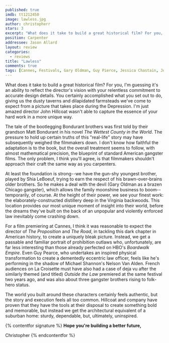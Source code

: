 ```yaml
---
published: true
imdb: tt1212450
image: lawless.jpg
author: christopherr
stars: 3
excerpt: "What does it take to build a great historical film? For you, I&rsquo;m guessing it&rsquo;s an ability to reflect the director&rsquo;s vision with your relentless commitment to accurate design details."
position: Carpenter
addressee: Jason Allard
layout: review
categories:
  - reviews
title: "Lawless"
comments: true
tags: [Cannes, Festivals, Gary Oldman, Guy Pierce, Jessica Chastain, John Hillcoat, Lawless, Letters, Mia Wasikowska, Shia LaBeouf, Tom Hardy]
---
```

What does it take to build a great historical film? For you, I'm guessing it's an ability to reflect the director's vision with your relentless commitment to accurate design details. You certainly accomplished what you set out to do, giving us the dusty taverns and dilapidated farmsteads we've come to expect from a picture that takes place during the Depression. I'm just amazed director John Hillcoat wasn't able to capture the essence of your hard work in a more unique way. 

The tale of the bootlegging Bondurant brothers was first told by their grandson Matt Bondurant in his novel _The Wettest County in the World_. The pressure to hold up certain truths of this "real-life" story may have subsequently weighed the filmmakers down. I don't know how faithful the adaptation is to the book, but the overall treatment seems to follow, with almost mathematical precision, the blueprint of standard American gangster films. The only problem, I think you'll agree, is that filmmakers shouldn't approach their craft the same way as you carpenters.

At least the foundation is strong--we have the gun-shy youngest brother, played by Shia LeBoeuf, trying to earn the respect of his brawn-over-brains older brothers. So he makes a deal with the devil (Gary Oldman as a brazen Chicago gangster), which allows the family moonshine business to boom--temporarily, of course. At the height of their power, we see your finest work: the elaborately-constructed distillery deep in the Virginia backwoods. This location provides our most unique moment of insight into their world, before the dreams they've built on the back of an unpopular and violently enforced law inevitably come crashing down. 

For a film premiering at Cannes, I think it was reasonable to expect the director of _The Proposition_ and _The Road_, in tackling this dark chapter in American history, to create a uniquely bleak picture. Instead, we get a passable and familiar portrait of prohibition outlaws who, unfortunately, are far less interesting than those already perfected on HBO's _Boardwalk Empire_. Even Guy Pearce, who undertakes an inspired physical transformation to create a dementedly eccentric law officer, feels like he's performing in the shadow of Michael Shannon's Nelson Van Alden. French audiences on La Croisette must have also had a case of deja vu after the similarly themed (and titled) _Outside the Law_ premiered at the same festival two years ago, and was also about three gangster brothers rising to folk-hero status.

The world you built around these characters certainly feels authentic, but the story and execution feels all too common. Hillcoat and company have proven that they have the tools at their disposal to create something bold and memorable, but instead we get the architectural equivalent of a suburban home: sturdy, dependable, but, ultimately, uninspired. 

{% contentfor signature %}
**Hope you're building a better future,**

Christopher
{% endcontentfor %}